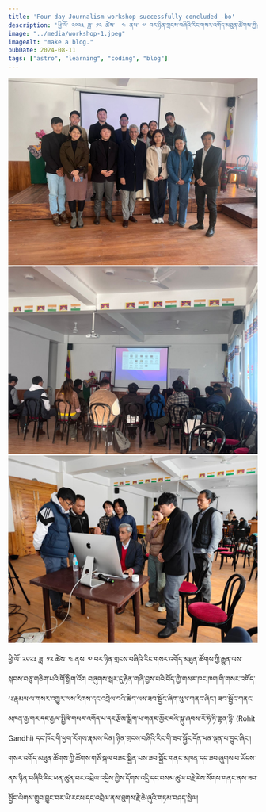 ```yaml
---
title: 'Four day Journalism workshop successfully concluded -bo'
description: 'ཕྱི་ལོ་ ༢༠༢༣ ཟླ་ ༡༢ ཚེས་  ༤ ནས་ ༧ བར་ཉིན་གྲངས་བཞིའི་རིང་གསར་འགོད་མཐུན་ཚོགས་ཀྱི་རྒྱུན་ལས་སྐབས་བཅུ་གཅིག་པའི་གོ་སྒྲིག་འོག '
image: "../media/workshop-1.jpeg"
imageAlt: "make a blog."
pubDate: 2024-08-11
tags: ["astro", "learning", "coding", "blog"]
---
```

![workshop-2](../media/workshop-1.jpeg)
![workshop-2](../media/workshop-2.jpeg)
![workshop-2](../media/workshop-3.jpeg)

ཕྱི་ལོ་ ༢༠༢༣ ཟླ་ ༡༢ ཚེས་  ༤ ནས་ ༧ བར་ཉིན་གྲངས་བཞིའི་རིང་གསར་འགོད་མཐུན་ཚོགས་ཀྱི་རྒྱུན་ལས་སྐབས་བཅུ་གཅིག་པའི་གོ་སྒྲིག་འོག བཞུགས་སྒར་དུ་རྟེན་གཞི་བྱས་པའི་བོད་ཀྱི་གསར་ཁང་ཁག་གི་གསར་འགོད་པ་རྣམས་ལ་གསར་འགྱུར་ལས་རིགས་དང་འབྲེལ་བའི་ཆེད་ལས་ཟབ་སྦྱོང་ཞིག་ཕུལ་གནང་ཞིང་། ཟབ་སྦྱོང་གནང་མཁན་རྒྱ་གར་དང་རྒྱལ་སྤྱིའི་གསར་འགོད་པ་དང་རྩོམ་སྒྲིག་པ་གནང་མྱོང་བའི་སྐུ་ཞབས་རོ་ཧི་ཏི་གྷན་དྷི་ (Rohit Gandhi) དང་ཁོང་གི་ཕྱག་རོགས་རྣམས་ཡིན། ཉིན་གྲངས་བཞིའི་རིང་གི་ཟབ་སྦྱོང་དོན་ཕན་ལྡན་པ་བྱུང་ཞིང་། གསར་འགོད་མཐུན་ཚོགས་ཀྱི་ཚོགས་གཙོ་སྐལ་བཟང་སྦྱིན་པས་ཟབ་སྦྱོང་གནང་མཁན་དང་ཟབ་ཞུགས་པ་ཡོངས་ནས་ཉིན་བཞིའི་རིང་ཕན་ཚུན་བར་འབྲེལ་འདྲིས་ཀྱིས་དོགས་འདྲི་དང་བསམ་ཚུལ་བརྗེ་རེས་སོགས་གནང་ནས་ཟབ་སྦྱོང་ལེགས་གྲུབ་བྱུང་བར་ཡི་རངས་དང་འབྲེལ་ནས་ཐུགས་རྗེ་ཆེ་ཞུའི་གཏམ་བཤད་སྤེལ།
